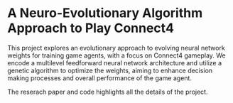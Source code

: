 # A Neuro-Evolutionary Algorithm Approach to Play Connect4


This project explores an evolutionary approach to
evolving neural network weights for training game agents,
with a focus on Connect4 gameplay. We encode a multilevel
feedforward neural network architecture and utilize a genetic
algorithm to optimize the weights, aiming to enhance decision making processes and overall performance of the game agent.

The reserach paper and code highlights all the details of the project.
